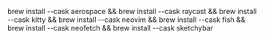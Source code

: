 brew install --cask aerospace && brew install --cask raycast && brew install --cask kitty && brew install --cask neovim && brew install --cask fish && brew install --cask neofetch && brew install --cask sketchybar
